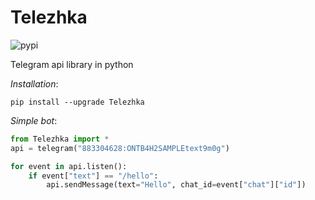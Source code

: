 # Telezhka
![pypi](https://badge.fury.io/py/Telezhka.svg)

Telegram api library in python

*Installation*:

`pip install --upgrade Telezhka`

*Simple bot*:
```python
from Telezhka import *
api = telegram("883304628:ONTB4H2SAMPLEtext9m0g")

for event in api.listen():
	if event["text"] == "/hello":
		api.sendMessage(text="Hello", chat_id=event["chat"]["id"])
```

